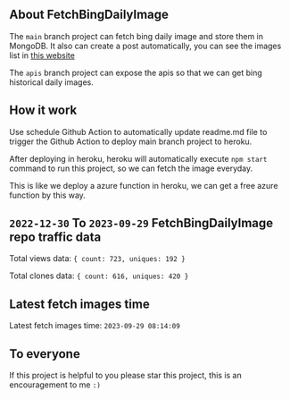 ## About FetchBingDailyImage

The `main` branch project can fetch bing daily image and store them in MongoDB.
It also can create a post automatically, you can see the images list in [this website](https://oursalbum.netlify.app)

The `apis` branch project can expose the apis so that we can get bing historical daily images.

## How it work

Use schedule Github Action to automatically update readme.md file to trigger the Github Action to deploy main branch project to heroku.

After deploying in heroku, heroku will automatically execute `npm start` command to run this project, so we can fetch the image everyday.

This is like we deploy a azure function in heroku, we can get a free azure function by this way.

## `2022-12-30` To `2023-09-29` FetchBingDailyImage repo traffic data

Total views data: `{ count: 723, uniques: 192 }`

Total clones data: `{ count: 616, uniques: 420 }`

## Latest fetch images time

Latest fetch images time: `2023-09-29 08:14:09`

## To everyone

If this project is helpful to you please star this project, this is an encouragement to me `:)`



